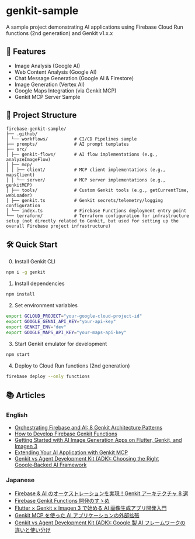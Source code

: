 # genkit-sample

A sample project demonstrating AI applications using Firebase Cloud Run functions (2nd generation) and Genkit v1.x.x

## 🚀 Features

- Image Analysis (Google AI)
- Web Content Analysis (Google AI)
- Chat Message Generation (Google AI & Firestore)
- Image Generation (Vertex AI)
- Google Maps Integration (via Genkit MCP)
- Genkit MCP Server Sample

## 📁 Project Structure

```plain
firebase-genkit-sample/
├── .github/
│ └── workflows/          # CI/CD Pipelines sample
├── prompts/              # AI prompt templates
├── src/
│ ├── genkit-flows/       # AI flow implementations (e.g., analyzeImageFlow)
│ ├── mcp/
│ │ ├── client/           # MCP client implementations (e.g., mapsClient)
│ │ └── server/           # MCP server implementations (e.g., genkitMCP)
│ ├── tools/              # Custom Genkit tools (e.g., getCurrentTime, webLoader)
│ ├── genkit.ts           # Genkit secrets/telemetry/logging configuration
│ └── index.ts            # Firebase Functions deployment entry point
└── terraform/            # Terraform configuration for infrastructure setup (not directly related to Genkit, but used for setting up the overall Firebase project infrastructure)
```

## 🛠 Quick Start

0. Install Genkit CLI

```bash
npm i -g genkit
```

1. Install dependencies

```bash
npm install
```

2. Set environment variables

```bash
export GCLOUD_PROJECT="your-google-cloud-project-id"
export GOOGLE_GENAI_API_KEY="your-api-key"
export GENKIT_ENV="dev"
export GOOGLE_MAPS_API_KEY="your-maps-api-key"
```

3. Start Genkit emulator for development

```bash
npm start
```

4. Deploy to Cloud Run functions (2nd generation)

```bash
firebase deploy --only functions
```

## 📚 Articles

### English

- [Orchestrating Firebase and AI: 8 Genkit Architecture Patterns](https://medium.com/@nozomi-koborinai/orchestrating-firebase-and-ai-8-genkit-architecture-patterns-12e44db40345)
- [How to Develop Firebase Genkit Functions](https://medium.com/@nozomi-koborinai/how-to-develop-firebase-genkit-functions-2677b386a227)
- [Getting Started with AI Image Generation Apps on Flutter, Genkit, and Imagen 3](https://medium.com/@nozomi-koborinai/getting-started-with-ai-image-generation-apps-on-flutter-genkit-and-imagen-3-9a83c63cbdf3)
- [Extending Your AI Application with Genkit MCP](https://medium.com/@nozomi-koborinai/extending-your-ai-application-with-genkit-mcp-475d7533ca9e)
- [Genkit vs Agent Development Kit (ADK): Choosing the Right Google‑Backed AI Framework](https://medium.com/@nozomi-koborinai/genkit-vs-agent-development-kit-adk-choosing-the-right-google-backed-ai-framework-1744b73234ac)

### Japanese

- [Firebase & AI のオーケストレーションを実現！Genkit アーキテクチャ 8 選](https://zenn.dev/nozomi_cobo/articles/genkit-architecture)
- [Firebase Genkit Functions 開発のすゝめ](https://zenn.dev/nozomi_cobo/articles/genkit-emulator-suite)
- [Flutter × Genkit × Imagen 3 で始める AI 画像生成アプリ開発入門](https://zenn.dev/nozomi_cobo/articles/flutter-genkit-imagen)
- [Genkit MCP を使った AI アプリケーションの外部拡張](https://zenn.dev/nozomi_cobo/articles/start-genkit-mcp)
- [Genkit vs Agent Development Kit (ADK): Google 製 AI フレームワークの違いと使い分け](https://zenn.dev/nozomi_cobo/articles/genkit-agent-development-kit)

